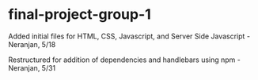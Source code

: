 # final-project-group-1

Added initial files for HTML, CSS, Javascript, and Server Side Javascript - Neranjan, 5/18


Restructured for addition of dependencies and handlebars using npm - Neranjan, 5/31
